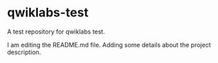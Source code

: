 # qwiklabs-test
A test repository for qwiklabs test.

I am editing the README.md file. Adding some details about the project description.
